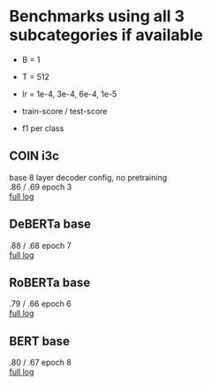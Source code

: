 # Benchmarks using all 3 subcategories if available

- B = 1
- T = 512
- lr = 1e-4, 3e-4, 6e-4, 1e-5

- train-score / test-score
- f1 per class

## COIN i3c
base 8 layer decoder config, no pretraining <br>
.86 / .69 epoch 3 <br>
[full log](hyp_cls/COIN-i3c-base_all-labels/)

## DeBERTa base
.88 / .68 epoch 7 <br>
[full log](hyp_cls/DeBERTa-base_all-labels/)

## RoBERTa base
.79 / .66 epoch 6 <br>
[full log](hyp_cls/RoBERTa-base_all-labels/)

## BERT base
.80 / .67 epoch 8 <br>
[full log](hyp_cls/BERT-base_all-labels/)

